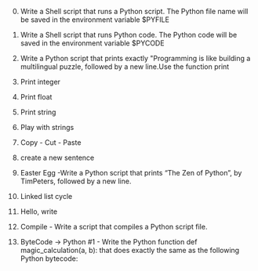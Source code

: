 0.	Write a Shell script that runs a Python script.
	The Python file name will be saved in the environment variable $PYFILE

1.	Write a Shell script that runs Python code.
	The Python code will be saved in the environment variable $PYCODE
	
2.	Write a Python script that prints exactly "Programming is like building a multilingual puzzle, followed by a new line.Use the function print

3.	Print integer

4.	Print float

5.	Print string

6.	Play with strings
7.	Copy - Cut - Paste
8.	create a new sentence
9.	Easter Egg -Write a Python script that prints “The Zen of Python”, by TimPeters, followed by a new line.
10.	Linked list cycle
11.	Hello, write
12.	Compile - Write a script that compiles a Python script file.
13.	ByteCode -> Python #1 - Write the Python function def magic_calculation(a, b): that does exactly the same as the following Python bytecode:
